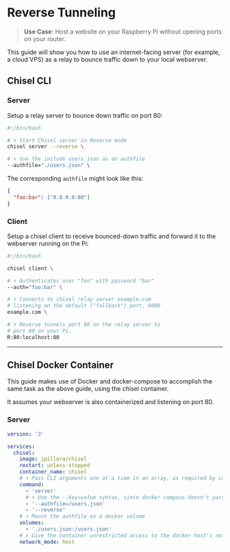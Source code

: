 # Reverse Tunneling

> **Use Case**: Host a website on your Raspberry Pi without opening ports on your router.

This guide will show you how to use an internet-facing server (for example, a cloud VPS) as a relay to bounce traffic down to your local webserver.

## Chisel CLI
### Server

Setup a relay server to bounce down traffic on port 80:

```bash
#!/bin/bash

# ⬇️ Start Chisel server in Reverse mode
chisel server --reverse \

# ⬇️ Use the include users.json as an authfile
--authfile="./users.json" \
```

The corresponding `authfile` might look like this:

```json
{
  "foo:bar": ["0.0.0.0:80"]
}
```

### Client

Setup a chisel client to receive bounced-down traffic and forward it to the webserver running on the Pi:

```bash
#!/bin/bash

chisel client \

# ⬇️ Authenticates user "foo" with password "bar"
--auth="foo:bar" \

# ⬇️ Connects to chisel relay server example.com
# listening on the default ("fallback") port, 8080
example.com \

# ⬇️ Reverse tunnels port 80 on the relay server to
# port 80 on your Pi.
R:80:localhost:80
```

---

## Chisel Docker Container

This guide makes use of Docker and docker-compose to accomplish the same task as the above guide, using the chisel container.

It assumes your webserver is also containerized and listening on port 80.

### Server

```yaml
version: '3'

services:
  chisel:
    image: jpillora/chisel
    restart: unless-stopped
    container_name: chisel
    # ⬇️ Pass CLI arguments one at a time in an array, as required by compose.
    command:
      - 'server'
      # ⬇️ Use the --key=value syntax, since docker compose doesn't parse whitespace well.
      - '--authfile=/users.json'
      - '--reverse'
    # ⬇️ Mount the authfile as a docker volume
    volumes:
      - './users.json:/users.json'
    # ⬇️ Give the container unrestricted access to the docker host's network
    network_mode: host
```